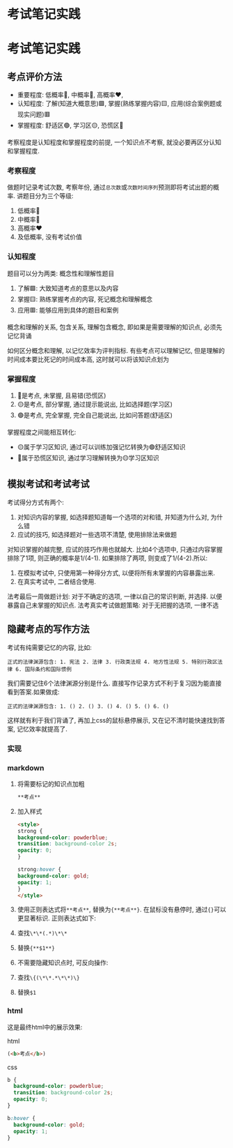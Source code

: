 # 考试笔记实践

# 考试笔记实践

## 考点评价方法
- 重要程度: 低概率💚, 中概率💛, 高概率❤️, 
- 认知程度: 了解(知道大概意思)🟩, 掌握(熟练掌握内容)🟨, 应用(综合案例题或现实问题)🟥
- 掌握程度: 舒适区🟢, 学习区🟡, 恐慌区🔴

考察程度是认知程度和掌握程度的前提, 一个知识点不考察, 就没必要再区分认知和掌握程度.

### 考察程度
做题时记录考试次数, 考察年份, 通过`总次数`或`次数时间序列`预测即将考试出题的概率. 讲题目分为三个等级:
1. 低概率💚
2. 中概率💛
3. 高概率❤️
4. 及低概率, 没有考试价值

### 认知程度
题目可以分为两类: 概念性和理解性题目
1. 了解🟩: 大致知道考点的意思以及内容
2. 掌握🟨: 熟练掌握考点的内容, 死记概念和理解概念
3. 应用🟥: 能够应用到具体的题目和案例

概念和理解的关系, 包含关系, 理解包含概念, 即如果是需要理解的知识点, 必须先记忆背诵

如何区分概念和理解, 以记忆效率为评判指标. 有些考点可以理解记忆, 但是理解的时间成本要比死记的时间成本高, 这时就可以将该知识点划为

### 掌握程度

1. 🔴是考点, 未掌握, 且易错(恐慌区)
2. 🟡是考点, 部分掌握, 通过提示能说出, 比如选择题(学习区)
3. 🟢是考点, 完全掌握, 完全自己能说出, 比如问答题(舒适区)

掌握程度之间能相互转化:
- 🟡属于学习区知识, 通过可以训练加强记忆转换为🟢舒适区知识
- 🔴属于恐慌区知识, 通过学习理解转换为🟡学习区知识





## 模拟考试和考试考试
考试得分方式有两个:
1. 对知识内容的掌握, 如选择题知道每一个选项的对和错, 并知道为什么对, 为什么错
2. 应试的技巧, 如选择题对一些选项不清楚, 使用排除法来做题

对知识掌握的越完整, 应试的技巧作用也就越大. 比如4个选项中, 只通过内容掌握排除了1项, 则正确的概率是1/(4-1). 如果排除了两项, 则变成了1/(4-2).所以: 

1. 在模拟考试中, 只使用第一种得分方式, 以便将所有未掌握的内容暴露出来.
2. 在真实考试中, 二者结合使用.


法考最后一周做题计划: 对于不确定的选项, 一律以自己的常识判断, 并选择. 以便暴露自己未掌握的知识点.
法考真实考试做题策略: 对于无把握的选项, 一律不选



## 隐藏考点的写作方法

考试有纯需要记忆的内容, 比如:

`正式的法律渊源包含: 1. 宪法 2. 法律 3. 行政类法规 4. 地方性法规 5. 特别行政区法律 6. 国际条约和国际惯例`

我们需要记住6个法律渊源分别是什么. 直接写作记录方式不利于复习因为能直接看到答案.如果做成:

`正式的法律渊源包含: 1. () 2. () 3. () 4. () 5. () 6. ()`

这样就有利于我们背诵了, 再加上css的鼠标悬停展示, 又在记不清时能快速找到答案, 记忆效率就提高了.

### 实现

### markdown

1. 将需要标记的知识点加粗

    ```md
    **考点**
    ```

2. 加入样式

    ```html
    <style>
    strong {
    background-color: powderblue;
    transition: background-color 2s;
    opacity: 0;
    }

    strong:hover {
    background-color: gold;
    opacity: 1;
    }
    </style>
    ```

3. 使用正则表达式将`**考点**`, 替换为`{**考点**}`. 在鼠标没有悬停时, 通过`{}`可以更显著标识. 正则表达式如下:
 
  1. 查找`\*\*(.*)\*\*`
  2. 替换`{**$1**}`

4. 不需要隐藏知识点时, 可反向操作:

  1. 查找`\{(\*\*.*\*\*)\}`
  2. 替换`$1`


### html
这是最终html中的展示效果:

html
```html
(<b>考点</b>)
```

css
```css
b {
  background-color: powderblue;
  transition: background-color 2s;
  opacity: 0;
}

b:hover {
  background-color: gold;
  opacity: 1;
}
```